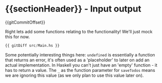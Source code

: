 # {{sectionHeader}} - Input output 

{{gitCommitOffset}}

Right lets add some functions relating to the functionality! We'll just mock this for now.

```haskell
{{ gitDiff src/Main.hs }}
```

Some potentially interesting things here:
`undefined` is essentially a function that returns an error, it's often used as a 'placeholder' to later on add an actual implementation. In Haskell you can't just have an 'empty' function - it has to return a value.
The `_` as the function parameter for `saveTodos` means we are ignoring this value (as we only plan to use this value later on).

